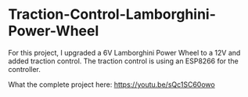 # Traction-Control-Lamborghini-Power-Wheel
For this project, I upgraded a 6V Lamborghini Power Wheel to a 12V and added traction control. 
The traction control is using an ESP8266 for the controller. 

What the complete project here:
https://youtu.be/sQc1SC60owo


